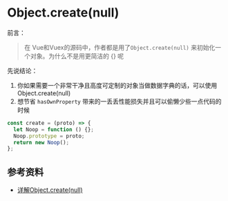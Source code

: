 # Object.create(null)

前言：

> 在 Vue和Vuex的源码中，作者都是用了`Object.create(null)` 来初始化一个对象。为什么不是用更简洁的 {} 呢



先说结论：

1. 你如果需要一个非常干净且高度可定制的对象当做数据字典的话，可以使用 Object.create(null)
2. 想节省 `hasOwnProperty` 带来的一丢丢性能损失并且可以偷懒少些一点代码的时候



```javascript
const create = (proto) => {
  let Noop = function () {};
  Noop.prototype = proto;
  return new Noop();
};
```





## 参考资料

- [详解Object.create(null)](https://juejin.cn/post/6844903589815517192)